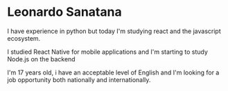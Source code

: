 # Leonardo Sanatana


I have experience in python but today I'm studying react and the javascript ecosystem.

I studied React Native for mobile applications and I'm starting to study Node.js on the backend

I'm 17 years old, i have an acceptable level of English and I'm looking for a job opportunity both nationally and internationally.

